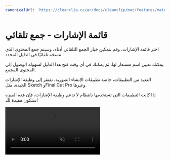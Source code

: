 ```yaml
---
canonicalUrl: 'https://cleanclip.cc/ar/docs/cleanclip/mac/features/main-window-sketch'
---
```


# قائمة الإشارات - جمع تلقائي

اختر قائمة الإشارات، وقم بتمكين خيار الجمع التلقائي أدناه، وسيتم جمع المحتوى الذي تنسخه تلقائيًا في الدليل المحدد.

يمكنك تعيين اسم مستعار لها، ثم يمكنك في أي وقت فتح هذا الدليل لسهولة الوصول إلى المحتوى المجمع.

العديد من التطبيقات، خاصة تطبيقات الإنشاء الصورية، تفتقر إلى وظيفة الإشارات الجيدة، مثل Sketch وFinal Cut Pro وغيرها.

إذا كانت التطبيقات التي تستخدمها بانتظام لا تدعم وظيفة الإشارات، فإن هذه الميزة ستكون مفيدة لك!

<video autoplay muted loop>
    <source src="/videos/sketch-simple-full.mp4" type="video/mp4">
    <iframe src="/videos/sketch-simple-full.mp4" scrolling="no" border="0" frameborder="0" allow="autoplay; encrypted-media" allowfullscreen></iframe>
</video>